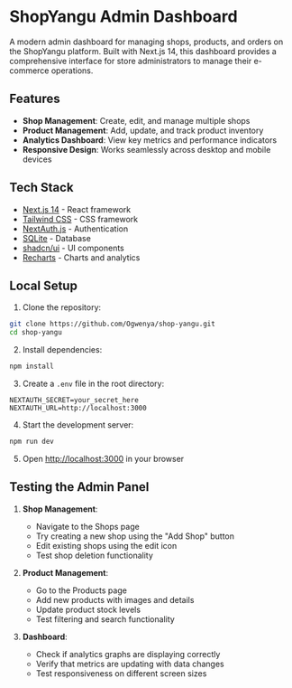 # ShopYangu Admin Dashboard

A modern admin dashboard for managing shops, products, and orders on the ShopYangu platform. Built with Next.js 14, this dashboard provides a comprehensive interface for store administrators to manage their e-commerce operations.

## Features

-  **Shop Management**: Create, edit, and manage multiple shops
-  **Product Management**: Add, update, and track product inventory
-  **Analytics Dashboard**: View key metrics and performance indicators
-  **Responsive Design**: Works seamlessly across desktop and mobile devices

## Tech Stack

-  [Next.js 14](https://nextjs.org/) - React framework
-  [Tailwind CSS](https://tailwindcss.com/) - CSS framework
-  [NextAuth.js](https://next-auth.js.org/) - Authentication
-  [SQLite](https://www.sqlite.org/) - Database
-  [shadcn/ui](https://ui.shadcn.com/) - UI components
-  [Recharts](https://recharts.org/) - Charts and analytics

## Local Setup

1. Clone the repository:

```bash
git clone https://github.com/Ogwenya/shop-yangu.git
cd shop-yangu
```

2. Install dependencies:

```bash
npm install
```

3. Create a `.env` file in the root directory:

```env
NEXTAUTH_SECRET=your_secret_here
NEXTAUTH_URL=http://localhost:3000
```

4. Start the development server:

```bash
npm run dev
```

5. Open [http://localhost:3000](http://localhost:3000) in your browser

## Testing the Admin Panel

1. **Shop Management**:

   -  Navigate to the Shops page
   -  Try creating a new shop using the "Add Shop" button
   -  Edit existing shops using the edit icon
   -  Test shop deletion functionality

2. **Product Management**:

   -  Go to the Products page
   -  Add new products with images and details
   -  Update product stock levels
   -  Test filtering and search functionality

3. **Dashboard**:
   -  Check if analytics graphs are displaying correctly
   -  Verify that metrics are updating with data changes
   -  Test responsiveness on different screen sizes

